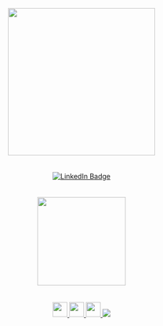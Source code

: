 <div align="center">
  <img src="https://media.giphy.com/media/v1.Y2lkPTc5MGI3NjExZDlkZDA0ZGQ2OWU5ZjFhNDUyZGU5NzgzOGEwYzE5MDE1MDk2ZDJlNCZlcD12MV9pbnRlcm5hbF9naWZzX2dpZklkJmN0PWc/cFdHXXm5GhJsc/giphy.gif" width="300"/>
  <div id="badges">
   <br/>
   <br/>
  <a href="https://www.linkedin.com/in/brunodiniz87/">
    <img src="https://img.shields.io/badge/brunodnz87-blue?style=for-the-badge&logo=linkedin&logoColor=white" alt="LinkedIn Badge"/>
  </a>
   <div>
<a href="https://github.com/brunodnz87">
   <br/>
   <br/>
<img height="180em" src="https://github-readme-stats.vercel.app/api/top-langs/?username=brunodnz87&layout=compact&langs_count=7&theme=dracula"/>
</div>
   <br/>
   <br/>
<div>
<img height="30" src="https://img.shields.io/badge/CSS3-1572B6?style=for-the-badge&logo=css3&logoColor=white">
<img height="30" src="https://img.shields.io/badge/HTML5-E34F26?style=for-the-badge&logo=html5&logoColor=white"> 
<img height="30" src="https://img.shields.io/badge/JavaScript-323330?style=for-the-badge&logo=javascript&logoColor=F7DF1E">
<img heigth="30" src="https://img.shields.io/badge/Node.js-339933?style=for-the-badge&logo=nodedotjs&logoColor=white">
</p>
</div>
</div>
</div>

